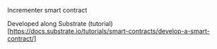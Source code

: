 Incrementer smart contract 

Developed along Substrate (tutorial)[https://docs.substrate.io/tutorials/smart-contracts/develop-a-smart-contract/]